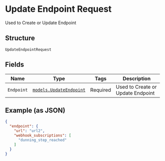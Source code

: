
# Update Endpoint Request

Used to Create or Update Endpoint

## Structure

`UpdateEndpointRequest`

## Fields

| Name | Type | Tags | Description |
|  --- | --- | --- | --- |
| `Endpoint` | [`models.UpdateEndpoint`](../../doc/models/update-endpoint.md) | Required | Used to Create or Update Endpoint |

## Example (as JSON)

```json
{
  "endpoint": {
    "url": "url2",
    "webhook_subscriptions": [
      "dunning_step_reached"
    ]
  }
}
```

